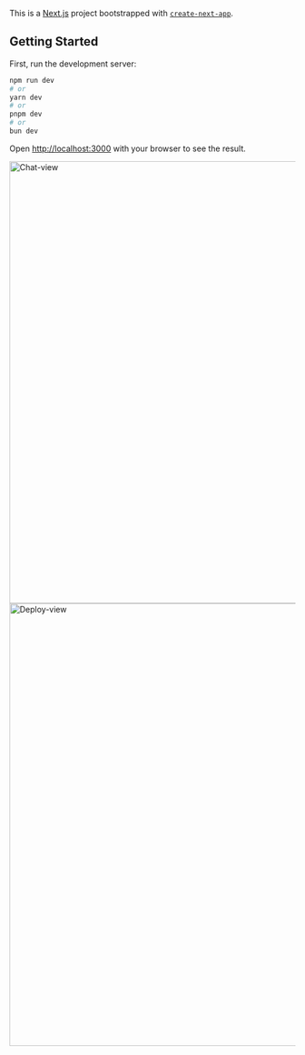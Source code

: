This is a [Next.js](https://nextjs.org) project bootstrapped with [`create-next-app`](https://nextjs.org/docs/app/api-reference/cli/create-next-app).

## Getting Started

First, run the development server:

```bash
npm run dev
# or
yarn dev
# or
pnpm dev
# or
bun dev
```

Open [http://localhost:3000](http://localhost:3000) with your browser to see the result.

<img width="777" alt="Chat-view" src="https://github.com/user-attachments/assets/11ea4451-aaf5-4f02-8a36-e0136d6db046" />

<img width="778" alt="Deploy-view" src="https://github.com/user-attachments/assets/d7e177c6-e2cf-4d4d-a7be-8a12c27209ae" />
